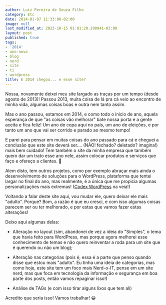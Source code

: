 ```yaml
---
author: Luiz Pereira de Souza Filho
category: Etc
date: 2014-01-07 11:33:00-02:00
image: null
last_modified_at: 2023-10-15 01:01:20.290941-03:00
layout: post
published: true
tags:
- '2014'
- ano-novo
- blog
- nerd
- site
- ti
- wordpress
title: E 2014 chegou... e esse site?
---
```


Nossa, novamente deixei meu site largado as traças por um tempo (desde agosto de 2013)! Passou 2013, muita coisa de lá pra cá veio ao encontro de minha vida, algumas coisas boas e outra nem tanto assim.

Mas o ano passou, estamos em 2014, e como todo o inicio de ano, aquela esperança de que "as coisas vão melhorar" bate nossa porta e a gente aceita e fica feliz! Um ano de copa aqui no país, um ano de eleições, e por tanto um ano que vai ser corrido e parado ao mesmo tempo!

E parei para pensar em muitas coisas do ano passado para cá e cheguei a conclusão que este site deverá ser.... (NÃO! fechado? deletado? imagina!) mais bem cuidado! Tem também o site da minha empresa que também quero dar um trato esse ano nele, assim colocar produtos e serviços que faço e ofereço a clientes. 🙂

Alem disto, tem outros projetos, como por exemplo abraçar mais ainda o desenvolvimento de soluções para o WordPress, plataforma que tentei largar no final do ano, mas realmente, é a única que me propicia algumas personalizações mais extremas! ([Codex WordPress](http://codex.wordpress.org/) na veia!)

Voltando a falar deste site aqui, vou mudar ele, quero deixar ele mais "adulto". Porque? Bom, a razão é que eu cresci, e com isso algumas coisas parecem ser ou ter melhorado, e por estas que vamos fazer estas alterações!

Deixo aqui algumas delas:

* Alteração no layout (sim, abandonei de vez a ideia do "Simples", o tema que havia feito para WordPress, mas porque agora melhorei esse conhecimento de temas e não quero reinventar a roda para um site que é querendo ou não um blog);

* Alteração nas categorias (pois é, essa é a parte que penso quando disse que estou mais "adulto". Eu tinha uma ideia de categorias, mas como hoje, este site tem um foco mais Nerd-o-IT, pense em um site nerd, mas que foca em tecnologia da informação e segurança em boa parte dos posts, então vamos repaginar isso!)

* Análise de TAGs (e com isso tirar alguns lixos que tem ali)

Acredito que seria isso! Vamos trabalhar! 😀
